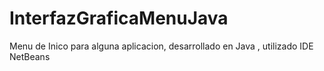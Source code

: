 # InterfazGraficaMenuJava
Menu de Inico para alguna aplicacion, desarrollado en Java , utilizado IDE NetBeans
